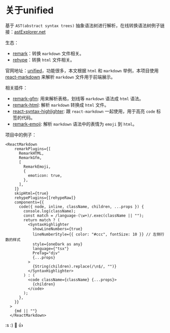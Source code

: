# 关于unified

基于 `AST(abstract syntax trees)` 抽象语法树进行解析，在线转换语法树例子链接：[astExplorer.net][astExplorer-url]

生态：

- [remark][remark-url]：转换 `markdown` 文件相关。
- [rehype][rehype-url]：转换 `html` 文件相关。

官网地址：[unified](https://unifiedjs.com/)，功能很多，本文根据 `html` 和 `markdown` 举例，本项目使用 [react-markdown][react-markdown-url] 来解析 `markdown` 文件用于前端展示。

相关插件：

- [remark-gfm][remark-gfm-url]: 用来解析表格，划线等 `markdown` 语法成 `html` 语法。
- [remark-html][remark-html-url]: 解析 `markdown` 转换成 `html` 文件。
- [react-syntax-highlighter][remark-syntax-highlighter-url]: 跟 `react-markdown` 一起使用，用于高亮 `code` 标签的代码。
- [remark-emoji][remark-emoji-url]: 解析 `markdown` 语法中的表情为 `emoji` 到 `html`。

项目中的例子：

```tsx
<ReactMarkdown
    remarkPlugins={[
      RemarkHTML,
      RemarkGfm,
      [
        RemarkEmoji,
        {
          emoticon: true,
        },
      ],
    ]}
    skipHtml={true}
    rehypePlugins={[rehypeRaw]}
    components={{
      code({ node, inline, className, children, ...props }) {
        console.log(className);
        const match = /language-(\w+)/.exec(className || "");
        return match ? (
          <SyntaxHighlighter
            showLineNumbers={true}
            lineNumberStyle={{ color: "#ccc", fontSize: 10 }} // 左侧行数的样式
            style={oneDark as any}
            language={"tsx"}
            PreTag="div"
            {...props}
          >
            {String(children).replace(/\n$/, "")}
          </SyntaxHighlighter>
        ) : (
          <code className={className} {...props}>
            {children}
          </code>
        );
      },
    }}
  >
    {md || ""}
  </ReactMarkdown>
```

:s
:)
:dog:
:+1:

[astExplorer-url]: https://astexplorer.net/
[remark-url]: https://github.com/remarkjs/remark/blob/HEAD/doc/plugins.md
[rehype-url]: https://github.com/rehypejs/rehype/blob/HEAD/doc/plugins.md
[react-markdown-url]: https://www.npmjs.com/package/react-markdown
[remark-gfm-url]: https://www.npmjs.com/package/remark-gfm
[remark-html-url]: https://github.com/remarkjs/remark-html
[remark-emoji-url]: https://github.com/rhysd/remark-emoji
[remark-syntax-highlighter-url]: https://github.com/react-syntax-highlighter/react-syntax-highlighter